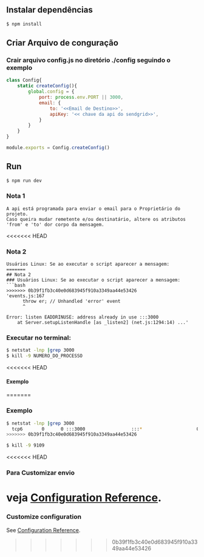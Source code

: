 ## Instalar dependências
```bash
$ npm install
```
## Criar Arquivo de conguração
### Crair arquivo config.js no diretório ./config seguindo o exemplo
```js
class Config{
    static createConfig(){
        global.config = {
            port: process.env.PORT || 3000,
            email: {
                to: '<<Email de Destino>>',
                apiKey: '<< chave da api do sendgrid>>',
            }
        }
    }
}

module.exports = Config.createConfig()
```

## Run
```bash
$ npm run dev
```

### Nota 1
```
A api está programada para enviar o email para o Proprietário do projeto.
Caso queira mudar remetente e/ou destinatário, altere os atributos 'from' e 'to' dor corpo da mensagem.
```

<<<<<<< HEAD
### Nota 2
```
Usuários Linux: Se ao executar o script aparecer a mensagem:
=======
## Nota 2
### Usuários Linux: Se ao executar o script aparecer a mensagem:
```bash
>>>>>>> 0b39f1fb3c40e0d683945f910a3349aa44e53426
'events.js:167
      throw er; // Unhandled 'error' event
      ^

Error: listen EADDRINUSE: address already in use :::3000
    at Server.setupListenHandle [as _listen2] (net.js:1294:14) ...'
```

### Executar no terminal:
```bash
$ netstat -lnp |grep 3000
$ kill -9 NUMERO_DO_PROCESSO
```
<<<<<<< HEAD
#### Exemplo
=======
### Exemplo
```bash
$ netstat -lnp |grep 3000
  tcp6       0      0 :::3000                 :::*                    OUÇA       9109/lite-server   
>>>>>>> 0b39f1fb3c40e0d683945f910a3349aa44e53426
```
```bash
$ kill -9 9109
```
<<<<<<< HEAD
### Para Customizar envio
veja [Configuration Reference](https://sendgrid.com/docs/for-developers/sending-email/).
=======

### Customize configuration
See [Configuration Reference](https://sendgrid.com/docs/for-developers/sending-email/).
>>>>>>> 0b39f1fb3c40e0d683945f910a3349aa44e53426
